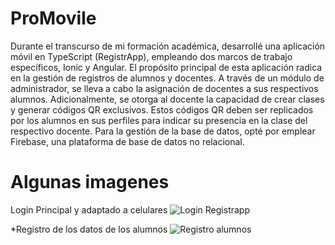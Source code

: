 # ProMovile

Durante el transcurso de mi formación académica, desarrollé una aplicación móvil en TypeScript (RegistrApp), empleando dos marcos de trabajo específicos, Ionic y Angular. El propósito principal de esta aplicación radica en la gestión de registros de alumnos y docentes. A través de un módulo de administrador, se lleva a cabo la asignación de docentes a sus respectivos alumnos. Adicionalmente, se otorga al docente la capacidad de crear clases y generar códigos QR exclusivos. Estos códigos QR deben ser replicados por los alumnos en sus perfiles para indicar su presencia en la clase del respectivo docente. Para la gestión de la base de datos, opté por emplear Firebase, una plataforma de base de datos no relacional.


# Algunas imagenes

Login Principal y adaptado a celulares
![Login Registrapp](https://github.com/JaimeAndresG/ProMovile/assets/101838917/1a011dba-4471-46c8-b8aa-7452baaddd05)

*Registro de los datos de los alumnos 
![Registro alumnos](https://github.com/JaimeAndresG/ProMovile/assets/101838917/f7959afe-358d-4cf3-acf7-80029eeaa672)


